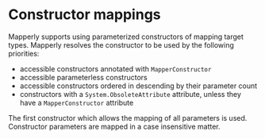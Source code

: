 # Constructor mappings

Mapperly supports using parameterized constructors of mapping target types.
Mapperly resolves the constructor to be used by the following priorities:
* accessible constructors annotated with `MapperConstructor`
* accessible parameterless constructors
* accessible constructors ordered in descending by their parameter count
* constructors with a `System.ObsoleteAttribute` attribute, unless they have a `MapperConstructor` attribute

The first constructor which allows the mapping of all parameters is used.
Constructor parameters are mapped in a case insensitive matter.
